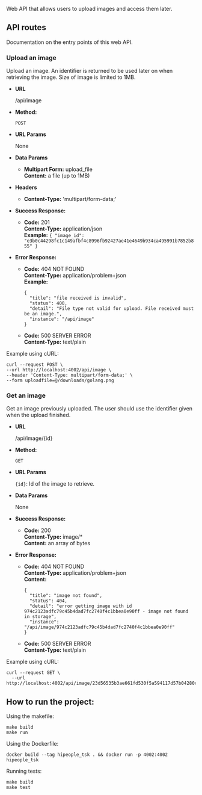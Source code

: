 Web API that allows users to upload images and access them later. 



## API routes

Documentation on the entry points of this web API.

### Upload an image

Upload an image. An identifier is returned to be used later on when retrieving the image. 
Size of image is limited to 1MB.


* **URL**

  /api/image

* **Method:**

  `POST`

* **URL Params**

  None

* **Data Params**

  * **Multipart Form:** upload_file <br />
    **Content:** a file (up to 1MB)

* **Headers**

  * **Content-Type:** 'multipart/form-data;'

* **Success Response:**

    * **Code:** 201 <br />
      **Content-Type:** application/json <br />
      **Example:** `{
      "image_id": "e3b0c44298fc1c149afbf4c8996fb92427ae41e4649b934ca495991b7852b855"
      }`

* **Error Response:**

    * **Code:** 404 NOT FOUND <br />
      **Content-Type:** application/problem+json <br />
      **Example:** 
      ``` 
      {
        "title": "file received is invalid",
        "status": 400,
        "detail": "File type not valid for upload. File received must be an image.",
        "instance": "/api/image"
      }
      ```

    * **Code:** 500 SERVER ERROR <br />
      **Content-Type:** text/plain <br />
      

Example using cURL:

```
curl --request POST \
--url http://localhost:4002/api/image \
--header 'Content-Type: multipart/form-data;' \
--form uploadfile=@/downloads/golang.png
```



### Get an image


Get an image previously uploaded. The user should use the identifier given when the upload finished.


* **URL**

  /api/image/{id}

* **Method:**

  `GET`

* **URL Params**

  ```{id}```: Id of the image to retrieve.

* **Data Params**

  None

* **Success Response:**

    * **Code:** 200 <br />
      **Content-Type:**	image/* <br />
      **Content:** an array of bytes
    


* **Error Response:**

    * **Code:** 404 NOT FOUND <br />
    **Content-Type:** application/problem+json <br />
      **Content:** <br /> 
      ```
      {
        "title": "image not found",
        "status": 404,
        "detail": "error getting image with id 974c2123adfc79c45b4dad7fc2740f4c1bbea0e90ff - image not found in storage",
        "instance": "/api/image/974c2123adfc79c45b4dad7fc2740f4c1bbea0e90ff"
      }
      ```

    * **Code:** 500 SERVER ERROR <br />
      **Content-Type:** text/plain <br />

Example using cURL:

```
curl --request GET \
  --url http://localhost:4002/api/image/23d56535b3ae661fd530f5a594117d57b04280c3ceb7144bffb9f9813e89ca5d
```



## How to run the project:

Using the makefile:

``` 
make build
make run 
```

Using the Dockerfile:

``` docker build --tag hipeople_tsk . && docker run -p 4002:4002 hipeople_tsk ```

Running tests:

``` 
make build
make test 
```
